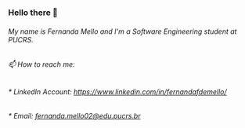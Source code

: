 ### Hello there 👋
###### My name is Fernanda Mello and I'm a Software Engineering student at PUCRS.
###### 📫 How to reach me:
###### * LinkedIn Account: https://www.linkedin.com/in/fernandafdemello/
###### * Email: fernanda.mello02@edu.pucrs.br



